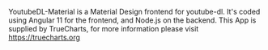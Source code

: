 YoutubeDL-Material is a Material Design frontend for youtube-dl. It's coded using Angular 11 for the frontend, and Node.js on the backend.
This App is supplied by TrueCharts, for more information please visit https://truecharts.org
